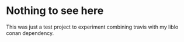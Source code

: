 # Nothing to see here

This was just a test project to experiment combining travis with my liblo conan dependency.
